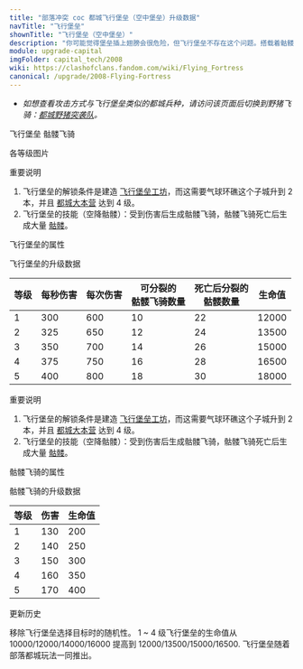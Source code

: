 ```yaml
---
title: "部落冲突 coc 都城飞行堡垒（空中堡垒）升级数据"
navTitle: "飞行堡垒"
shownTitle: "飞行堡垒（空中堡垒）"
description: "你可能觉得堡垒插上翅膀会很危险，但飞行堡垒不存在这个问题。搭载着骷髅飞骑的飞行堡垒能对敌方实施可怕的轰炸。"
module: upgrade-capital
imgFolder: capital_tech/2008
wiki: https://clashofclans.fandom.com/wiki/Flying_Fortress
canonical: /upgrade/2008-Flying-Fortress
---
```


- *如想查看攻击方式与飞行堡垒类似的都城兵种，请访问该页面后切换到野猪飞骑：[都城野猪突袭队](/upgrade/200b-Hog-Raiders)。*

<SwitchTabs contentClass="cp-unit-items" :stickyTabs="true" :pageTabs="true">
    <SwitchTab tabId="cp-unit-item-0" :activeTab="true">飞行堡垒</SwitchTab>
    <SwitchTab tabId="cp-unit-item-1">骷髅飞骑</SwitchTab>
</SwitchTabs>

<!-- ↓↓↓ 飞行堡垒 ↓↓↓ -->
<SwitchTabGroup id="cp-unit-item-0" class="cp-unit-items">
<UnitInfo :folder="$frontmatter.imgFolder" imgSrc="Flying_Fortress_info.png" imgAlt="飞行堡垒"
    description="你可能觉得堡垒插上翅膀会很危险，但飞行堡垒不存在这个问题。搭载着骷髅飞骑的飞行堡垒能对敌方实施可怕的轰炸。" />

<SmallTitle>各等级图片</SmallTitle>

<Panel>
    <UnitImgGroup :folder="$frontmatter.imgFolder">
        <UnitImg imgTitle="所有等级" imgSrc="Flying_Fortress1.png" />
    </UnitImgGroup>
</Panel>

<SmallTitle>重要说明</SmallTitle>

1. 飞行堡垒的解锁条件是建造 [飞行堡垒工坊](/upgrade/2348-Flying-Fortress-Yard)，而这需要气球环礁这个子城升到 2 本，并且 [都城大本营](/upgrade/2400-Capital-Hall) 达到 4 级。
2. 飞行堡垒的技能（空降骷髅）：受到伤害后生成骷髅飞骑，骷髅飞骑死亡后生成大量 [骷髅](/upgrade/20c1-Skeleton)。

<SmallTitle>飞行堡垒的属性</SmallTitle>

<UnitProperties>
    <UnitProperty pKey="部队类型" pValue="空中单位" />
    <UnitProperty pKey="攻击偏好" pValue="防御建筑" />
    <UnitProperty pKey="伤害类型" pValue="单体伤害" />
    <UnitProperty pKey="攻击的目标" pValue="地面和空中目标" />
    <UnitProperty pKey="配兵人口" pValue="100" />
    <UnitProperty pKey="防守人口" pValue="100" />
    <UnitProperty pKey="移动速度" pValue="1.1 格/秒" />
    <UnitProperty pKey="攻击距离" pValue="4.5 格" />
</UnitProperties>

<SmallTitle>飞行堡垒的升级数据</SmallTitle>

<UnitTable>

| 等级 | 每秒伤害 | 每次伤害 |可分裂的<br>骷髅飞骑数量|死亡后分裂的<br>骷髅数量|  生命值 |
| ---- |  ----   |  ----   |         ----         |         ----          |   ---- |
|   1  |   300   |   600   |           10         |           22          |  12000 |
|   2  |   325   |   650   |           12         |           24          |  13500 |
|   3  |   350   |   700   |           14         |           26          |  15000 |
|   4  |   375   |   750   |           16         |           28          |  16500 |
|   5  |   400   |   800   |           18         |           30          |  18000 |
</UnitTable>
</SwitchTabGroup>

<!-- ↓↓↓ 骷髅飞骑 ↓↓↓ -->
<SwitchTabGroup id="cp-unit-item-1" class="cp-unit-items">
<UnitInfo :folder="$frontmatter.imgFolder" imgSrc="Skeleton_Glider_info.png" imgAlt="骷髅飞骑"
    description="骷髅兵身材矮小，很难越过城墙。好在骨头和滑翔翼足够轻巧，让它能轻松飞过去！" />

<Panel>
    <UnitImgGroup :folder="$frontmatter.imgFolder">
        <UnitImg imgTitle="所有等级" imgSrc="Skeleton_Glider1.png" />
    </UnitImgGroup>
</Panel>

<SmallTitle>重要说明</SmallTitle>

1. 飞行堡垒的解锁条件是建造 [飞行堡垒工坊](/upgrade/2348-Flying-Fortress-Yard)，而这需要气球环礁这个子城升到 2 本，并且 [都城大本营](/upgrade/2400-Capital-Hall) 达到 4 级。
2. 飞行堡垒的技能（空降骷髅）：受到伤害后生成骷髅飞骑，骷髅飞骑死亡后生成大量 [骷髅](/upgrade/20c1-Skeleton)。

<SmallTitle>骷髅飞骑的属性</SmallTitle>

<UnitProperties>
    <UnitProperty pKey="攻击偏好" pValue="防御建筑" />
    <UnitProperty pKey="攻击方式" pValue="攻击一次后爆出骷髅" />
    <UnitProperty pKey="爆出的骷髅数量" pValue="3" />
    <UnitProperty pKey="伤害类型" pValue="单体伤害" />
    <UnitProperty pKey="攻击的目标" pValue="仅地面目标" />
    <UnitProperty pKey="防守人口" pValue="0" />
    <UnitProperty pKey="移动速度" pValue="2.3 格/秒" />
    <UnitProperty pKey="攻击距离" pValue="0 (建筑头顶)" />
</UnitProperties>

<SmallTitle>骷髅飞骑的升级数据</SmallTitle>

<UnitTable>

| 等级 |  伤害  |  生命值 |
| ---- |  ---  |  ----   |
|   1  |  130  |   200   |
|   2  |  140  |   250   |
|   3  |  150  |   300   |
|   4  |  160  |   350   |
|   5  |  170  |   400   |
</UnitTable>
</SwitchTabGroup>

<!-- ↓↓↓ 公共部分 ↓↓↓ -->
<SmallTitle>更新历史</SmallTitle>

<Timeline>
    <TimelineItem date="2023/06/12">
        <TimelineRow>移除飞行堡垒选择目标时的随机性。</TimelineRow>
    </TimelineItem>
    <TimelineItem date="2022/12/09">
        <TimelineRow>1 ~ 4 级飞行堡垒的生命值从 10000/12000/14000/16000 提高到 12000/13500/15000/16500.</TimelineRow>
    </TimelineItem>
    <TimelineItem date="2022/05/02">
        <TimelineRow>飞行堡垒随着部落都城玩法一同推出。</TimelineRow>
    </TimelineItem>
    <TimelineItem :historyBottom="true" />
</Timeline>